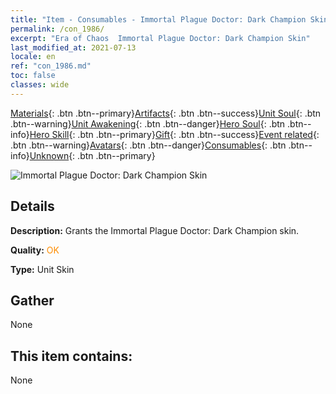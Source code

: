 ```yaml
---
title: "Item - Consumables - Immortal Plague Doctor: Dark Champion Skin"
permalink: /con_1986/
excerpt: "Era of Chaos  Immortal Plague Doctor: Dark Champion Skin"
last_modified_at: 2021-07-13
locale: en
ref: "con_1986.md"
toc: false
classes: wide
---
```

 [Materials](/Items/){: .btn .btn--primary}[Artifacts](/Items/Artifacts/){: .btn .btn--success}[Unit Soul](/Items/UnitSoul/){: .btn .btn--warning}[Unit Awakening](/Items/UnitAwakening/){: .btn .btn--danger}[Hero Soul](/Items/HeroSoul/){: .btn .btn--info}[Hero Skill](/Items/HeroSkill/){: .btn .btn--primary}[Gift](/Items/Gift/){: .btn .btn--success}[Event related](/Items/Events/){: .btn .btn--warning}[Avatars](/Items/Avatars/){: .btn .btn--danger}[Consumables](/Items/Consumables/){: .btn .btn--info}[Unknown](/Items/Unknown/){: .btn .btn--primary}

 ![Immortal Plague Doctor: Dark Champion Skin](/images/u/ti_sishendiancangpifu.jpg)

## Details
 **Description:** Grants the Immortal Plague Doctor: Dark Champion skin.

 **Quality:** <span style="color: #FF8C00">OK</span>

 **Type:** Unit Skin

## Gather

  None

## This item contains:

  None

